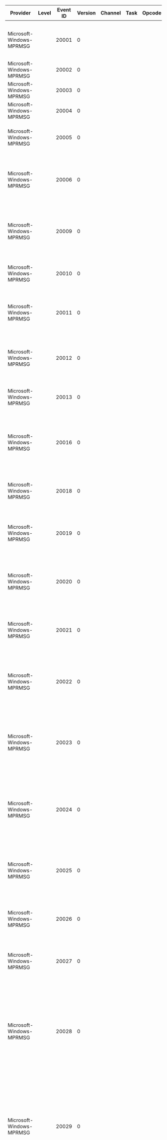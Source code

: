 Provider                  |  Level  |  Event ID  |  Version  |  Channel  |  Task  |  Opcode  |  Keyword  |  Message
--------------------------|---------|------------|-----------|-----------|--------|----------|-----------|-----------------------------------------------------------------------------------------------------------------------------------------------------------------------------------------------------------------------------------------------------------------------------------------------------------------------------------------------------------------------------------------------------------------------------------
Microsoft-Windows-MPRMSG  |         |  20001     |  0        |           |        |          |           |  Cannot load the NetBIOS gateway DLL component because of the following error: {param1}
Microsoft-Windows-MPRMSG  |         |  20002     |  0        |           |        |          |           |  Cannot access registry key values.
Microsoft-Windows-MPRMSG  |         |  20003     |  0        |           |        |          |           |  Cannot enumerate Registry key values. {param1}
Microsoft-Windows-MPRMSG  |         |  20004     |  0        |           |        |          |           |  Parameter {param1} has an invalid type.
Microsoft-Windows-MPRMSG  |         |  20005     |  0        |           |        |          |           |  Cannot enumerate the Remote Access Connection Manager ports. {param1}
Microsoft-Windows-MPRMSG  |         |  20006     |  0        |           |        |          |           |  The Remote Access Service is not configured to receive calls or all ports configured for receiving calls are in use by other applications.
Microsoft-Windows-MPRMSG  |         |  20009     |  0        |           |        |          |           |  The user connected to port {param1} has been disconnected because there is not enough memory available in the system.
Microsoft-Windows-MPRMSG  |         |  20010     |  0        |           |        |          |           |  The user connected to port {param1} has been disconnected due to a system error.
Microsoft-Windows-MPRMSG  |         |  20011     |  0        |           |        |          |           |  The user connected to port {param1} has been disconnected due to a critical network error on the local network.
Microsoft-Windows-MPRMSG  |         |  20012     |  0        |           |        |          |           |  The user connected to port {param1} has been disconnected due to a critical network error on the async network.
Microsoft-Windows-MPRMSG  |         |  20013     |  0        |           |        |          |           |  The communication device attached to port {param1} is not functioning.
Microsoft-Windows-MPRMSG  |         |  20016     |  0        |           |        |          |           |  The user connected to port {param1} has been disconnected because there was a transport-level error during the authentication conversation.
Microsoft-Windows-MPRMSG  |         |  20018     |  0        |           |        |          |           |  Cannot reset the network adapter for LANA {param1}. The error code is the data.
Microsoft-Windows-MPRMSG  |         |  20019     |  0        |           |        |          |           |  Remote Access Server Security Failure. Cannot locate the computer name. GetComputerName call has failed.
Microsoft-Windows-MPRMSG  |         |  20020     |  0        |           |        |          |           |  Remote Access Server Security Failure. Cannot add the name for communication with the security agent on LANA {param1}.
Microsoft-Windows-MPRMSG  |         |  20021     |  0        |           |        |          |           |  Remote Access Server Security Failure. Cannot access the network adapter address on LANA {param1}.
Microsoft-Windows-MPRMSG  |         |  20022     |  0        |           |        |          |           |  Remote Access Server Security Failure. The security agent has rejected the Remote Access server's call to establish a session on LANA {param1}.
Microsoft-Windows-MPRMSG  |         |  20023     |  0        |           |        |          |           |  Remote Access Server Security Failure. The security agent has rejected the Remote Access server's request to start the service on this computer on LANA {param1}.
Microsoft-Windows-MPRMSG  |         |  20024     |  0        |           |        |          |           |  Remote Access Server Security Failure. A network error has occurred when trying to establish a session with the security agent on LANA {param1}. The error code is the data.
Microsoft-Windows-MPRMSG  |         |  20025     |  0        |           |        |          |           |  The user connected to port {param1} has been disconnected because there are no operating system resources available.
Microsoft-Windows-MPRMSG  |         |  20026     |  0        |           |        |          |           |  The user connected to port {param1} has been disconnected because of a failure to lock user memory.
Microsoft-Windows-MPRMSG  |         |  20027     |  0        |           |        |          |           |  Remote Access Connection Manager failed to start because NDISWAN could not be opened.
Microsoft-Windows-MPRMSG  |         |  20028     |  0        |           |        |          |           |  Remote Access Connection Manager failed to start because it could not initialize the security attributes. Try restarting the Remote Access Connection Manager service. If the problem persists, contact the system administrator. {param1}
Microsoft-Windows-MPRMSG  |         |  20029     |  0        |           |        |          |           |  Remote Access Connection Manager failed to start because no endpoints were available. Try restarting the Remote Access Connection Manager service. If the problem persists, contact the system administrator.
Microsoft-Windows-MPRMSG  |         |  20030     |  0        |           |        |          |           |  Remote Access Connection Manager failed to start because it could not load one or more communication DLLs. Ensure that your communication hardware is installed and then restart the Remote Access Connection Manager service. If the problem persists, contact the system administrator. {param1}
Microsoft-Windows-MPRMSG  |         |  20031     |  0        |           |        |          |           |  Remote Access Connection Manager failed to start because it could not locate port information from media DLLs. {param1}
Microsoft-Windows-MPRMSG  |         |  20032     |  0        |           |        |          |           |  Remote Access Connection Manager failed to start because it could not access protocol information from the Registry. {param1}
Microsoft-Windows-MPRMSG  |         |  20033     |  0        |           |        |          |           |  Remote Access Connection Manager failed to start because it could not register with the local security authority. Try restarting the Remote Access Connection Manager service. If the problem persists, contact the system administrator. {param1}
Microsoft-Windows-MPRMSG  |         |  20034     |  0        |           |        |          |           |  Remote Access Connection Manager failed to start because it could not create shared file mapping. Try restarting the Remote Access Connection Manager service. If the problem persists, contact the system administrator. {param1}
Microsoft-Windows-MPRMSG  |         |  20035     |  0        |           |        |          |           |  Remote Access Connection Manager failed to start because it could not create buffers. Try restarting the Remote Access Connection Manager service. If the problem persists, contact the system administrator. {param1}
Microsoft-Windows-MPRMSG  |         |  20036     |  0        |           |        |          |           |  Remote Access Connection Manager failed to start because it could not access resources. Try restarting the Remote Access Connection Manager service. If the problem persists, contact the system administrator. {param1}
Microsoft-Windows-MPRMSG  |         |  20037     |  0        |           |        |          |           |  Remote Access Connection Manager service failed to start because it could not start worker threads. Try restarting the Remote Access Connection Manager service. If the problem persists, contact the system administrator.
Microsoft-Windows-MPRMSG  |         |  20038     |  0        |           |        |          |           |  Remote Access Server Configuration Error. Cannot find the LANA numbers for the network adapters. Remote clients connecting with the NBF protocol will only be able to access resources on the local machine.
Microsoft-Windows-MPRMSG  |         |  20039     |  0        |           |        |          |           |  RASSER.DLL cannot open the SERIAL.INI file.
Microsoft-Windows-MPRMSG  |         |  20040     |  0        |           |        |          |           |  An attempt by RASSER.DLL to get an async media access control handle failed.
Microsoft-Windows-MPRMSG  |         |  20041     |  0        |           |        |          |           |  RASMXS.DLL cannot load RASSER.DLL.
Microsoft-Windows-MPRMSG  |         |  20042     |  0        |           |        |          |           |  The Remote Access server cannot allocate a route for the user connected on port {param1} because of the following error: {param2} The user has been disconnected. Check the configuration of your Remote Access Service.
Microsoft-Windows-MPRMSG  |         |  20043     |  0        |           |        |          |           |  Cannot allocate memory in the admin support thread for the Remote Access Service.
Microsoft-Windows-MPRMSG  |         |  20044     |  0        |           |        |          |           |  Cannot create an instance thread in the admin support thread for the Remote Access Service.
Microsoft-Windows-MPRMSG  |         |  20045     |  0        |           |        |          |           |  Cannot create a named pipe instance in the admin support thread for the Remote Access Service.
Microsoft-Windows-MPRMSG  |         |  20046     |  0        |           |        |          |           |  General named pipe failure occurred in the admin support thread for the Remote Access Service.
Microsoft-Windows-MPRMSG  |         |  20047     |  0        |           |        |          |           |  An invalid request was sent to the admin support thread for the Remote Access Service, possibly from a down-level admin tool.  The request was not processed.
Microsoft-Windows-MPRMSG  |         |  20051     |  0        |           |        |          |           |  The user connected to port {param1} has been disconnected because an internal authentication error occurred.
Microsoft-Windows-MPRMSG  |         |  20052     |  0        |           |        |          |           |  The NetBIOS gateway has been configured to access the network but there are no network adapters available. Remote clients connecting with the NBF protocol will only be able to access resources on the local machine.
Microsoft-Windows-MPRMSG  |         |  20053     |  0        |           |        |          |           |  The user {param1} established a NetBIOS session between the remote workstation {param2} and the network server {param3}.
Microsoft-Windows-MPRMSG  |         |  20054     |  0        |           |        |          |           |  Remote Access Service failed to start because the Remote Access Connection Manager failed to initialize because of the following error: {param1}
Microsoft-Windows-MPRMSG  |         |  20055     |  0        |           |        |          |           |  Cannot add the remote computer name {param1} on LANA {param2} for the client being connected on port {param3}. The error code is the data.
Microsoft-Windows-MPRMSG  |         |  20056     |  0        |           |        |          |           |  Cannot delete the remote computer name {param1} from LANA {param2} for the client being disconnected on port {param3}. The error code is the data.
Microsoft-Windows-MPRMSG  |         |  20057     |  0        |           |        |          |           |  Cannot add the remote computer group name {param1} on LANA {param2}. The error code is the data.
Microsoft-Windows-MPRMSG  |         |  20058     |  0        |           |        |          |           |  Cannot delete the remote computer group name {param1} from LANA {param2}. The error code is the data.
Microsoft-Windows-MPRMSG  |         |  20059     |  0        |           |        |          |           |  The modem on {param1} moved to an unsupported BPS rate.
Microsoft-Windows-MPRMSG  |         |  20060     |  0        |           |        |          |           |  The serial driver could not allocate adequate I/O queues. This may result in an unreliable connection.
Microsoft-Windows-MPRMSG  |         |  20061     |  0        |           |        |          |           |  Remote Access Connection Manager could not reopen biplex port {param1}. This port will not be available for calling in or calling out. Restart all Remote Access Service components.
Microsoft-Windows-MPRMSG  |         |  20062     |  0        |           |        |          |           |  Internal Error: Disconnect operation on {param2} completed with an error. {param1}
Microsoft-Windows-MPRMSG  |         |  20063     |  0        |           |        |          |           |  Remote Access Connection Manager failed to start because the Protocol engine [{param2}] failed to initialize. {param1}
Microsoft-Windows-MPRMSG  |         |  20064     |  0        |           |        |          |           |  Remote Access service failed to start because the all Protocol engine failed to initialize. {param1}
Microsoft-Windows-MPRMSG  |         |  20065     |  0        |           |        |          |           |  The Remote Access Gateway Proxy could not create a process.
Microsoft-Windows-MPRMSG  |         |  20066     |  0        |           |        |          |           |  The Remote Access Gateway Proxy could not create a named pipe.
Microsoft-Windows-MPRMSG  |         |  20067     |  0        |           |        |          |           |  The Remote Access Gateway Proxy could not establish a named pipe connection with the Remote Access Supervisor Proxy.
Microsoft-Windows-MPRMSG  |         |  20068     |  0        |           |        |          |           |  A general error occurred reading from the named pipe in the Remote Access Proxy.
Microsoft-Windows-MPRMSG  |         |  20069     |  0        |           |        |          |           |  Cannot open or obtain information about the PPP key or one of its subkeys. {param1}
Microsoft-Windows-MPRMSG  |         |  20070     |  0        |           |        |          |           |  Point to Point Protocol engine was unable to load the {param1} module. {param2}
Microsoft-Windows-MPRMSG  |         |  20071     |  0        |           |        |          |           |  The Point to Point Protocol module {param1} returned an error while initializing. {param2}
Microsoft-Windows-MPRMSG  |         |  20072     |  0        |           |        |          |           |  The Point to Point Protocol failed to load the required PAP and/or CHAP authentication modules.
Microsoft-Windows-MPRMSG  |         |  20079     |  0        |           |        |          |           |  The software version of the user {param1}\{param2} connected on port {param3} is unsupported. The line has been disconnected.
Microsoft-Windows-MPRMSG  |         |  20080     |  0        |           |        |          |           |  The server machine is configured to require data encryption.  The machine for user {param1}\{param2} connected on port {param3} does not support encryption.  The line has been disconnected.
Microsoft-Windows-MPRMSG  |         |  20081     |  0        |           |        |          |           |  Remote Access Server Security Failure.  Could not reset lana {param1} (the error code is the data).  Security check not performed.
Microsoft-Windows-MPRMSG  |         |  20082     |  0        |           |        |          |           |  The Remote Access Server could not reset lana {param1} (the error code is the data) and will not be active on it.
Microsoft-Windows-MPRMSG  |         |  20084     |  0        |           |        |          |           |  The Remote Access Server will stop using IP Address {param1} (either because it was unable to renew the lease from the DHCP Server, the administrator switched between static address pool and DHCP addresses, or the administrator changed to a different network for DHCP addresses). All connected users using IP will be unable to access network resources. Users can re-connect to the server to restore IP connectivity.
Microsoft-Windows-MPRMSG  |         |  20085     |  0        |           |        |          |           |  The Remote Access Server was unable to renew the lease for IP Address {param1} from the DHCP Server. The user assigned with this IP address will be unable to access network resources using IP. Re-connecting to the server will restore IP connectivity.
Microsoft-Windows-MPRMSG  |         |  20086     |  0        |           |        |          |           |  The Remote Access Server was unable to acquire an IP Address from the DHCP Server to assign to the incoming user.
Microsoft-Windows-MPRMSG  |         |  20087     |  0        |           |        |          |           |  The Remote Access Server was unable to acquire an IP Address from the DHCP Server to be used on the Server Adapter. Incoming user will be unable to connect using IP.
Microsoft-Windows-MPRMSG  |         |  20088     |  0        |           |        |          |           |  The Remote Access Server acquired IP Address {param1} to be used on the Server Adapter.
Microsoft-Windows-MPRMSG  |         |  20090     |  0        |           |        |          |           |  A general error occurred writing to the named pipe in the Remote Access Proxy.
Microsoft-Windows-MPRMSG  |         |  20091     |  0        |           |        |          |           |  Cannot open the RAS security host Registry key. The following error occurred: {param1}
Microsoft-Windows-MPRMSG  |         |  20092     |  0        |           |        |          |           |  Cannot load the Security host module component. The following error occurred: {param1}
Microsoft-Windows-MPRMSG  |         |  20093     |  0        |           |        |          |           |  The user {param1} has connected and failed to authenticate with a third party security on port {param2}. The line has been disconnected.
Microsoft-Windows-MPRMSG  |         |  20094     |  0        |           |        |          |           |  The user connected to port {param1} has been disconnected because the following internal authentication error occurred in the third party security module: {param2}
Microsoft-Windows-MPRMSG  |         |  20096     |  0        |           |        |          |           |  The user was authenticated as {param1} by the third party security host module but was authenticated as {param2} by the RAS security. The user has been disconnected.
Microsoft-Windows-MPRMSG  |         |  20098     |  0        |           |        |          |           |  A user was unable to connect on port {param1}. The NetBIOS protocol has been disabled for the Remote Access Server.
Microsoft-Windows-MPRMSG  |         |  20099     |  0        |           |        |          |           |  Cannot access Registry value for {param1}.
Microsoft-Windows-MPRMSG  |         |  20100     |  0        |           |        |          |           |  Cannot access the Registry key {param1}.
Microsoft-Windows-MPRMSG  |         |  20101     |  0        |           |        |          |           |  Using the default value for Registry parameter {param1} because the value given is not in the legal range for the parameter.
Microsoft-Windows-MPRMSG  |         |  20102     |  0        |           |        |          |           |  Cannot enumerate keys of Registry key {param1}.
Microsoft-Windows-MPRMSG  |         |  20103     |  0        |           |        |          |           |  Unable to load {param1}.
Microsoft-Windows-MPRMSG  |         |  20104     |  0        |           |        |          |           |  Memory allocation failure.
Microsoft-Windows-MPRMSG  |         |  20105     |  0        |           |        |          |           |  Unable to load the interface {param1} from the registry. The following error occurred: {param2}
Microsoft-Windows-MPRMSG  |         |  20106     |  0        |           |        |          |           |  RoutingDomainID- {param1}: Unable to add the interface {param2} with the Router Manager for the {param3} protocol. The following error occurred: {param4}
Microsoft-Windows-MPRMSG  |         |  20107     |  0        |           |        |          |           |  RoutingDomainID- {param1}: Unable to remove the interface {param2} with the Router Manager for the {param3} protocol. The following error occurred: {param4}
Microsoft-Windows-MPRMSG  |         |  20108     |  0        |           |        |          |           |  Unable to open the port {param1} for use. {param2}
Microsoft-Windows-MPRMSG  |         |  20110     |  0        |           |        |          |           |  An error occurred in the Point to Point Protocol module on port {param1} while trying to initiate a connection. {param2}
Microsoft-Windows-MPRMSG  |         |  20111     |  0        |           |        |          |           |  RoutingDomainID- {param1}: A Demand Dial connection to the remote interface {param2} on port {param3} was successfully initiated but failed to complete successfully because of the  following error: {param4}
Microsoft-Windows-MPRMSG  |         |  20112     |  0        |           |        |          |           |  Cannot open the RAS third party administration host DLL Registry key. The following error occurred: {param1}
Microsoft-Windows-MPRMSG  |         |  20113     |  0        |           |        |          |           |  Cannot load the RAS third party administration DLL component. The following error occurred: {param1}
Microsoft-Windows-MPRMSG  |         |  20114     |  0        |           |        |          |           |  The Service will not accept calls. No protocols were configured for use.
Microsoft-Windows-MPRMSG  |         |  20125     |  0        |           |        |          |           |  RoutingDomainID- {param1}: A Demand Dial persistent connection to the remote interface {param2} failed to be initiated successfully. The following error occurred: {param3}
Microsoft-Windows-MPRMSG  |         |  20126     |  0        |           |        |          |           |  A packet from {param1} destined to {param2} over protocol 0x{param3} caused interface {param4} to be brought up. The first {param5} bytes of the packet are in the data.
Microsoft-Windows-MPRMSG  |         |  20127     |  0        |           |        |          |           |  RoutingDomainID- {param1}: The Demand Dial interface {param2} was not loaded. The router was not started in in Demand Dial mode.
Microsoft-Windows-MPRMSG  |         |  20132     |  0        |           |        |          |           |  Remote Access Connection Manager failed to start because the RAS RPC module failed to initialize. {param1}
Microsoft-Windows-MPRMSG  |         |  20138     |  0        |           |        |          |           |  RoutingDomainID- {param1}: A Demand Dial connection to the remote interface {param2} failed to be initiated successfully. The following error occurred: {param3}
Microsoft-Windows-MPRMSG  |         |  20143     |  0        |           |        |          |           |  Unable to load the interface {param1} from the registry. There are no routing enabled ports available for use by this demand dial interface. Use the Routing and RemoteAccess Administration tool to configure this interface to use a device that is routing enabled. Stop and restart the router for this demand dial interface to be loaded from the registry.
Microsoft-Windows-MPRMSG  |         |  20144     |  0        |           |        |          |           |  The Demand-Dial interface {param1} was not registered with the Router. Demand-Dial interfaces are not supported on a Windows NT Workstation.
Microsoft-Windows-MPRMSG  |         |  20145     |  0        |           |        |          |           |  Cannot initialize the Remote Access and Router service to accept calls using  the TCP/IP transport protocol. The following error occurred: {param1}
Microsoft-Windows-MPRMSG  |         |  20146     |  0        |           |        |          |           |  The RADIUS server {param1} did not respond to the initial request.  Please make sure that the server name or IP address and secret are correct.
Microsoft-Windows-MPRMSG  |         |  20147     |  0        |           |        |          |           |  The Remote Access service failed to start because the Point to Point was not initialized successfully. {param1}
Microsoft-Windows-MPRMSG  |         |  20148     |  0        |           |        |          |           |  The RADIUS server name {param1} could not be successfully resolved to an IP address. Please make sure that the name is spelled correctly and that the RADIUS server is running correctly.
Microsoft-Windows-MPRMSG  |         |  20149     |  0        |           |        |          |           |  No global configuration was supplied to the IP Router Manager. Please rerun setup.
Microsoft-Windows-MPRMSG  |         |  20150     |  0        |           |        |          |           |  Unable to add demand dial filters for interface {param1}
Microsoft-Windows-MPRMSG  |         |  20151     |  0        |           |        |          |           |  The Control Protocol {param1} in the Point to Point Protocol module {param2} returned an error while initializing. {param3}
Microsoft-Windows-MPRMSG  |         |  20152     |  0        |           |        |          |           |  The currently configured authentication provider failed to load and initialize successfully. {param1}
Microsoft-Windows-MPRMSG  |         |  20153     |  0        |           |        |          |           |  The currently configured accounting provider failed to load and initialize successfully. {param1}
Microsoft-Windows-MPRMSG  |         |  20157     |  0        |           |        |          |           |  The interface {param1} could not be enabled for multicast. {param2} will not be activated over this interface.
Microsoft-Windows-MPRMSG  |         |  20165     |  0        |           |        |          |           |  A connection has been established on port {param1} using interface {param2}, but no IP address was obtained.
Microsoft-Windows-MPRMSG  |         |  20166     |  0        |           |        |          |           |  A connection has been established on port {param1} using interface {param2}, but the  remote side got no IP address.
Microsoft-Windows-MPRMSG  |         |  20167     |  0        |           |        |          |           |  RoutingDomainID- {param1}: No IP address is available to hand out to the dial-in client.
Microsoft-Windows-MPRMSG  |         |  20168     |  0        |           |        |          |           |  Could not retrieve the Remote Access Server's certificate due to the  following error: {param1}
Microsoft-Windows-MPRMSG  |         |  20169     |  0        |           |        |          |           |  Unable to contact a DHCP server. The Automatic Private IP Address {param1} will be assigned to dial-in clients. Clients may be unable to access resources on the network.
Microsoft-Windows-MPRMSG  |         |  20170     |  0        |           |        |          |           |  The user {param1} has connected and failed to authenticate because of the following error: {param2}
Microsoft-Windows-MPRMSG  |         |  20171     |  0        |           |        |          |           |  Failed to apply IP Security on port {param1} because of error: {param2}.  No calls will be accepted to this port.
Microsoft-Windows-MPRMSG  |         |  20172     |  0        |           |        |          |           |  Multicast scope mismatch with {param1}: Locally-configured name "{param2}", Remotely-configured name "{param3}".
Microsoft-Windows-MPRMSG  |         |  20173     |  0        |           |        |          |           |  Multicast scope address mismatch for scope "{param1}", Locally-configured range is {param4}-{param5}, Remotely-configured range is {param2}-{param3}
Microsoft-Windows-MPRMSG  |         |  20174     |  0        |           |        |          |           |  Possible leaky multicast Local Scope detected between this machine and {param1}, since a boundary appears to exist for {param2}, but not for the local scope.  If this warning continues to occur, a problem likely exists.
Microsoft-Windows-MPRMSG  |         |  20175     |  0        |           |        |          |           |  Multicast scope '{param1}' is non-convex, since border router {param2} appears to be outside.
Microsoft-Windows-MPRMSG  |         |  20176     |  0        |           |        |          |           |  A leak was detected in multicast scope '{param1}'.  One of the following routers is misconfigured: {param2}
Microsoft-Windows-MPRMSG  |         |  20177     |  0        |           |        |          |           |  Interface {param1} is unreachable because of reason {param2}.
Microsoft-Windows-MPRMSG  |         |  20178     |  0        |           |        |          |           |  Interface {param1} is now reachable.
Microsoft-Windows-MPRMSG  |         |  20179     |  0        |           |        |          |           |  RoutingDomainID- {param1}: Interface {param2} is unreachable because there are no modems (or other connecting devices)  available for use by this interface.
Microsoft-Windows-MPRMSG  |         |  20180     |  0        |           |        |          |           |  RoutingDomainID- {param1}: Interface {param2} is unreachable because the connection attempt failed.
Microsoft-Windows-MPRMSG  |         |  20181     |  0        |           |        |          |           |  RoutingDomainID- {param1}: Interface {param2} is unreachable because it has been administratively disabled.
Microsoft-Windows-MPRMSG  |         |  20182     |  0        |           |        |          |           |  RoutingDomainID- {param1}: Interface {param2} is unreachable because the Routing and RemoteACcess service is in a  paused state.
Microsoft-Windows-MPRMSG  |         |  20183     |  0        |           |        |          |           |  RoutingDomainID- {param1}: Interface {param2} is unreachable because it is not allowed to connect at this time. Check the dial-out hours configured on this interface.
Microsoft-Windows-MPRMSG  |         |  20184     |  0        |           |        |          |           |  RoutingDomainID- {param1}: Interface {param2} is unreachable because it is not currently connected to the network.
Microsoft-Windows-MPRMSG  |         |  20185     |  0        |           |        |          |           |  RoutingDomainID- {param1}: Interface {param2} is unreachable because the network card for this interface has been  removed.
Microsoft-Windows-MPRMSG  |         |  20186     |  0        |           |        |          |           |  RoutingDomainID- {param1}: Interface {param2} is now reachable.
Microsoft-Windows-MPRMSG  |         |  20190     |  0        |           |        |          |           |  Because no certificate has been configured for clients dialing in with EAP-TLS, a default certificate is being sent to user {param1}. Please go to the user's Remote Access Policy and configure the Extensible Authentication Protocol (EAP).
Microsoft-Windows-MPRMSG  |         |  20191     |  0        |           |        |          |           |  Because the certificate that was configured for clients dialing in with EAP-TLS was not found, a default certificate is being sent to user {param1}. Please go to the user's Remote Access Policy and configure the Extensible Authentication Protocol (EAP).
Microsoft-Windows-MPRMSG  |         |  20192     |  0        |           |        |          |           |  A certificate could not be found. Connections that use the L2TP protocol over IPsec  require the installation of a machine certificate, also known as a computer  certificate. No L2TP calls will be accepted.
Microsoft-Windows-MPRMSG  |         |  20193     |  0        |           |        |          |           |  CoID={param1}: An error occurred while configuring IP packet filters for user {param2} over port {param3}.
Microsoft-Windows-MPRMSG  |         |  20196     |  0        |           |        |          |           |  An invalid response was received from the RADIUS server {param1}. {param2}
Microsoft-Windows-MPRMSG  |         |  20197     |  0        |           |        |          |           |  Ras Audio Acceleration failed to {param1}. {param2}
Microsoft-Windows-MPRMSG  |         |  20198     |  0        |           |        |          |           |  Choosing radius server {param1} for authentication.
Microsoft-Windows-MPRMSG  |         |  20199     |  0        |           |        |          |           |  IPinIP tunnel interfaces are no longer supported
Microsoft-Windows-MPRMSG  |         |  20202     |  0        |           |        |          |           |  An error occurred while trying to revert impersonation.
Microsoft-Windows-MPRMSG  |         |  20203     |  0        |           |        |          |           |  Cannot load the Security host module component. The following error occurred: {param1} is not a valid win32 application.
Microsoft-Windows-MPRMSG  |         |  20204     |  0        |           |        |          |           |  Cannot load the RAS third party administration DLL component. The following error occurred: {param1} is not a valid win32 application.
Microsoft-Windows-MPRMSG  |         |  20205     |  0        |           |        |          |           |  IPX routing is no longer supported.
Microsoft-Windows-MPRMSG  |         |  20206     |  0        |           |        |          |           |  Disk full. Deleted older logfile {param1} to create free space.
Microsoft-Windows-MPRMSG  |         |  20207     |  0        |           |        |          |           |  Disk full. Could not delete older logfile {param1} to create free space.
Microsoft-Windows-MPRMSG  |         |  20208     |  0        |           |        |          |           |  Disk full. Could not find older logfile to delete and create free space.
Microsoft-Windows-MPRMSG  |         |  20209     |  0        |           |        |          |           |  A connection between the VPN server and the VPN client {param1} has been established, but the VPN connection cannot be completed. The most common cause for this is that a firewall or router between the VPN server and the VPN client is not configured to allow Generic Routing Encapsulation (GRE) packets (protocol 47).
Microsoft-Windows-MPRMSG  |         |  20210     |  0        |           |        |          |           |  The Network Access Protection (NAP) enforcement client failed to register with the Network Access Protection Agent (NAPAgent) service. Some network services or resources might not be available. If the problem persists, disconnect and retry the remote access connection or contact the administrator for the remote access server.
Microsoft-Windows-MPRMSG  |         |  20211     |  0        |           |        |          |           |  The Network Access Protection (NAP) enforcement client could not start PPP renegotiation on the following remote access connection: %d. Some network services or resources might not be available. If the problem persists, disconnect and retry the remote access connection or contact the administrator for the remote access server.
Microsoft-Windows-MPRMSG  |         |  20212     |  0        |           |        |          |           |  The request sent to the Network Access Protection Agent (NAPAgent) failed. Some network services or resources might not be available. If the problem persists, disconnect and retry the remote access connection or contact the administrator for the remote access server.
Microsoft-Windows-MPRMSG  |         |  20213     |  0        |           |        |          |           |  The Network Access Protection (NAP) enforcement client received an invalid request for the following remote access connection: %d. The connection does not exist. Retry the remote access connection. If the problem persists, make sure that you can connect to the Internet, and then contact the administrator for the remote access server.
Microsoft-Windows-MPRMSG  |         |  20214     |  0        |           |        |          |           |  The Network Access Protection (NAP) enforcement client received an invalid request for the remote access connection. Some network services or resources might not be available. If the problem persists, disconnect and retry the remote access connection or contact the administrator for the remote access server.
Microsoft-Windows-MPRMSG  |         |  20215     |  0        |           |        |          |           |  The IAS/RADIUS server has passed an invalid value to the server running Routing and Remote Access for the following RADIUS attribute: Attribute Type {param1}, Vendor ID {param2}, Vendor specific type {param3}. Use the netsh ras set trace command to enable packet tracing. Ensure that the RADIUS packets conform to the standards specified in RFC 2548.
Microsoft-Windows-MPRMSG  |         |  20216     |  0        |           |        |          |           |  The Routing and Remote Access service could not start. The most common reason could be because {param1} protocol is not installed on the remote access server.
Microsoft-Windows-MPRMSG  |         |  20217     |  0        |           |        |          |           |  An error occurred while trying to disable {param1} packet filtering for Routing and Remote Access service.
Microsoft-Windows-MPRMSG  |         |  20218     |  0        |           |        |          |           |  An error occurred while trying to enable {param1} packet filtering for Routing and Remote Access service.
Microsoft-Windows-MPRMSG  |         |  20219     |  0        |           |        |          |           |  {param1} packet filtering has been disabled. Static filters configured for Routing and Remote Access service will not be applied.
Microsoft-Windows-MPRMSG  |         |  20220     |  0        |           |        |          |           |  The connection to {param1} made using device {param2} was terminated. {param3}
Microsoft-Windows-MPRMSG  |         |  20221     |  0        |           |        |          |           |
Microsoft-Windows-MPRMSG  |         |  20222     |  0        |           |        |          |           |
Microsoft-Windows-MPRMSG  |         |  20223     |  0        |           |        |          |           |
Microsoft-Windows-MPRMSG  |         |  20224     |  0        |           |        |          |           |
Microsoft-Windows-MPRMSG  |         |  20225     |  0        |           |        |          |           |
Microsoft-Windows-MPRMSG  |         |  20226     |  0        |           |        |          |           |
Microsoft-Windows-MPRMSG  |         |  20227     |  0        |           |        |          |           |
Microsoft-Windows-MPRMSG  |         |  20228     |  0        |           |        |          |           |
Microsoft-Windows-MPRMSG  |         |  20229     |  0        |           |        |          |           |
Microsoft-Windows-MPRMSG  |         |  20230     |  0        |           |        |          |           |  The connection from user {param1} on port {param2} has been disconnected because the Session Timeout received from the RADIUS server has expired. This connection received only an IPv6 address from the RRAS server and it is invalid to configure the MS-Quarantine-Session-Timeout attribute on the NPS server for IPv6-only connections.
Microsoft-Windows-MPRMSG  |         |  20247     |  0        |           |        |          |           |  CoId={param1}: Cannot receive initial frame on port {param2} because of the following error: {param3} The user has been disconnected.
Microsoft-Windows-MPRMSG  |         |  20248     |  0        |           |        |          |           |  CoId={param1}: The user connected to port {param2} has been disconnected due to inactivity.
Microsoft-Windows-MPRMSG  |         |  20249     |  0        |           |        |          |           |  CoId={param1}: The user {param2} has connected and failed to authenticate on port {param3}. The line has been disconnected.
Microsoft-Windows-MPRMSG  |         |  20250     |  0        |           |        |          |           |  RoutingDomainID- {param1}: CoID={param2}: The user {param3} has connected and has been successfully authenticated on port {param4}.
Microsoft-Windows-MPRMSG  |         |  20251     |  0        |           |        |          |           |  RoutingDomainID- {param1}: CoId={param2}: The user {param3} connected on port {param4} on {param5} at {param6} and disconnected on {param7} at {param8}.  The user was active for {param9} minutes {param1}0 seconds.  {param1}1 bytes were sent and {param1}2 bytes were received. The port speed was {param1}3.  The reason for disconnecting was {param1}4. The tunnel used was {param1}5. The quarantine state was {param1}6.
Microsoft-Windows-MPRMSG  |         |  20252     |  0        |           |        |          |           |  CoId={param1}: The user connected to port {param2} has been disconnected because the authentication process did not complete within the required amount of time.
Microsoft-Windows-MPRMSG  |         |  20253     |  0        |           |        |          |           |  RoutingDomainID- {param1}: CoId={param2}: The user {param3} connected to port {param4} has been disconnected because no network protocols were successfully negotiated.
Microsoft-Windows-MPRMSG  |         |  20254     |  0        |           |        |          |           |  CoId={param1}: The user {param2} on port {param3} was called back at the number {param4}.
Microsoft-Windows-MPRMSG  |         |  20255     |  0        |           |        |          |           |  CoId={param1}: The following error occurred in the Point to Point Protocol module on port: {param2}, UserName: {param3}. {param4}
Microsoft-Windows-MPRMSG  |         |  20256     |  0        |           |        |          |           |  CoId={param1}: The password for user {param2}\{param3} connected on port {param4} has expired.  The line has been disconnected.
Microsoft-Windows-MPRMSG  |         |  20257     |  0        |           |        |          |           |  CoId={param1}: The account for user {param2}\{param3} connected on port {param4} has expired.  The line has been disconnected.
Microsoft-Windows-MPRMSG  |         |  20258     |  0        |           |        |          |           |  CoId={param1}: The account for user {param2}\{param3} connected on port {param4} does not have Remote Access privilege.  The line has been disconnected.
Microsoft-Windows-MPRMSG  |         |  20259     |  0        |           |        |          |           |  CoId={param1}: The Remote Access Server's attempt to callback user {param2} on port {param3} at {param4} failed because of the following error: {param5}
Microsoft-Windows-MPRMSG  |         |  20260     |  0        |           |        |          |           |  CoId={param1}: Cannot receive initial data on port {param2} because of the following error: {param3} The user has been disconnected.
Microsoft-Windows-MPRMSG  |         |  20261     |  0        |           |        |          |           |  CoId={param1}: A user was unable to connect on port {param2}. No more connections can be made to this remote computer because the computer has exceeded its client license limit.
Microsoft-Windows-MPRMSG  |         |  20262     |  0        |           |        |          |           |  CoId={param1}: Cannot recognize initial frame received on port {param2}. The line has been disconnected.
Microsoft-Windows-MPRMSG  |         |  20263     |  0        |           |        |          |           |  CoID={param1}: The port {param2} has been disconnected due to inactivity.
Microsoft-Windows-MPRMSG  |         |  20264     |  0        |           |        |          |           |  CoID={param1}: The port {param2} has been disconnected because the user reached the maximum connect time allowed by the administrator.
Microsoft-Windows-MPRMSG  |         |  20265     |  0        |           |        |          |           |  RoutingDomainID- {param1}: CoID={param2}: The user {param3} has connected and has been successfully authenticated on port {param4}. Data sent and received over this link is encrypted.
Microsoft-Windows-MPRMSG  |         |  20266     |  0        |           |        |          |           |  RoutingDomainID- {param1}: CoID={param2}: The user {param3} has connected and has been successfully authenticated on port {param4}. Data sent and received over this link is strongly encrypted.
Microsoft-Windows-MPRMSG  |         |  20267     |  0        |           |        |          |           |  CoID={param1}: The user {param2} successfully established a connection to {param3} using the device {param4}.
Microsoft-Windows-MPRMSG  |         |  20268     |  0        |           |        |          |           |  CoID={param1}: The connection to {param2} made by user {param3} using device {param4} was disconnected.
Microsoft-Windows-MPRMSG  |         |  20269     |  0        |           |        |          |           |  CoId={param1}: The user {param2} failed an authentication attempt due to the following reason: {param3}
Microsoft-Windows-MPRMSG  |         |  20270     |  0        |           |        |          |           |  CoID={param1}: The user {param2}, attempting to connect on {param3}, was disconnected because of the following  reason: {param4}
Microsoft-Windows-MPRMSG  |         |  20271     |  0        |           |        |          |           |  CoId={param1}: The user {param2} connected from {param3} but failed an authentication attempt due to the following reason: {param4}
Microsoft-Windows-MPRMSG  |         |  20272     |  0        |           |        |          |           |  RoutingDomainID- {param1}: CoID={param2}: The user {param3} connected on port {param4} on {param5} at {param6} and disconnected on {param7} at {param8}.  The user was active for {param9} minutes {param1}0 seconds.  {param1}1 bytes were sent and {param1}2 bytes were received. The reason for disconnecting was {param1}3. The tunnel used was {param1}4. The quarantine state was {param1}5.
Microsoft-Windows-MPRMSG  |         |  20274     |  0        |           |        |          |           |  RoutingDomainID- {param1}: CoID={param2}: The user {param3} connected on port {param4} has been assigned address {param5}
Microsoft-Windows-MPRMSG  |         |  20275     |  0        |           |        |          |           |  RoutingDomainID- {param1}: CoID={param2}: The user with ip address {param3} has disconnected
Microsoft-Windows-MPRMSG  |         |  20276     |  0        |           |        |          |           |  CoId={param1}: Layer={param2}: SubLayer={param3}: The connection attempt failed on port: {param4} because of the authentication protocol selected. Check to see if the authentication protocol is supported in the operating systems at the client and server ends of the connection
Microsoft-Windows-MPRMSG  |         |  20277     |  0        |           |        |          |           |
Microsoft-Windows-MPRMSG  |         |  20278     |  0        |           |        |          |           |
Microsoft-Windows-MPRMSG  |         |  20279     |  0        |           |        |          |           |  CoId={param1}: Disabling PPP AUTH for {param2}\\{param3} on port {param4}.
Microsoft-Windows-MPRMSG  |         |  20280     |  0        |           |        |          |           |  RoutingDomainID- {param1}: CoID={param2}: The correlation ID on the server is {param3}.
Microsoft-Windows-MPRMSG  |         |  20281     |  0        |           |        |          |           |  CoID={param1}: Connection supports MOBIKE.
Microsoft-Windows-MPRMSG  |         |  20282     |  0        |           |        |          |           |  RoutingDomainID- {param1}: Failed to enable IPv4 forwarding on interface {param2} with error: {param3}.
Microsoft-Windows-MPRMSG  |         |  20283     |  0        |           |        |          |           |  RoutingDomainID- {param1}: Failed to disable IPv4 forwarding on interface {param2} with error: {param3}.
Microsoft-Windows-MPRMSG  |         |  20284     |  0        |           |        |          |           |  RoutingDomainID- {param1}: Failed to plumb IKEv2 policies for one or more demand dial interfaces.
Microsoft-Windows-MPRMSG  |         |  20285     |  0        |           |        |          |           |  Did not find the  certificate configured to be used for IKEv2 local authentication.
Microsoft-Windows-MPRMSG  |         |  20286     |  0        |           |        |          |           |  Failed to plumb the custom IKEv2 policy.
Microsoft-Windows-MPRMSG  |         |  20287     |  0        |           |        |          |           |  RoutingDomainID- {param1}: Did not find the  PreSharedKey configured to be used for local or remote authentication for the IKEv2 connection.
Microsoft-Windows-MPRMSG  |         |  20288     |  0        |           |        |          |           |  RoutingDomainID- {param1}: IPv4 routes are not added for the demand dial connection as IPv4 transport is not available on the corresponding interface.
Microsoft-Windows-MPRMSG  |         |  20289     |  0        |           |        |          |           |  RoutingDomainID- {param1}: IPv6 routes are not added for the demand dial connection as IPv6 transport is not available on the corresponding interface.
Microsoft-Windows-MPRMSG  |         |  20290     |  0        |           |        |          |           |  Disabling S2S interface {param1} (RoutingDomain: {param2}) because either there is no destination IP configured or DNS resolution failed for the configured destination IP address. To enable this interface, configure destination IP address. If you are using FQDN, make sure it is getting resolved. Then try to enable the interface.
Microsoft-Windows-MPRMSG  |         |  20291     |  0        |           |        |          |           |  {param1} requires attention.